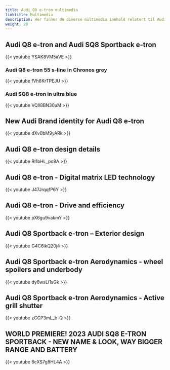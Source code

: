 ```yaml
---
title: Audi Q8 e-tron multimedia
linktitle: Multimedia
description: Her finner du diverse multimedia innhold relatert til Audi e-tron. 
weight: 20
---
```



## Audi Q8 e-tron and Audi SQ8 Sportback e-tron

{{< youtube YSAK8VM5aVE >}}

### Audi Q8 e-tron 55 s-line in Chronos grey

{{< youtube fVh8KrTPEJU >}}

### Audi SQ8 e-tron in ultra blue

{{< youtube VQIl8BN30uM >}}

## New Audi Brand identity for Audi Q8 e-tron

{{< youtube dXv0bM9yARk >}}

## Audi Q8 e-tron design details

{{< youtube RI1bHL_po8A >}}

## Audi Q8 e-tron - Digital matrix LED technology

{{< youtube J47JrqqfP6Y >}}

## Audi Q8 e-tron - Drive and efficiency

{{< youtube pX6gu9vakmY >}}


## Audi Q8 Sportback e-tron – Exterior design

{{< youtube G4C6ikQ20j4 >}}

## Audi Q8 Sportback e-tron Aerodynamics - wheel spoilers and underbody


{{< youtube dy6wsLI1sGk >}}

## Audi Q8 Sportback e-tron Aerodynamics - Active grill shutter

{{< youtube zCCP3mL_b-Q >}}

## WORLD PREMIERE! 2023 AUDI SQ8 E-TRON SPORTBACK - NEW NAME & LOOK, WAY BIGGER RANGE AND BATTERY

{{< youtube 6cXS7g8HL4A >}}